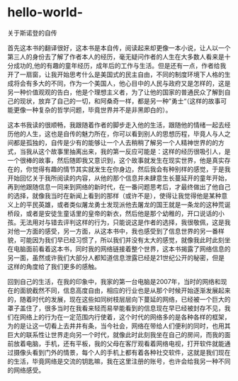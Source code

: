 # hello-world-

关于斯诺登的自传


   首先这本书的翻译很好，这本书是本自传，阅读起来却更像一本小说，让人以一个第三人的身份去了解了作者本人的经历，毫无疑问作者的人生在大多数人看来是十分成功的,他的有趣的童年经历，成年后的工作与生活。但是还有一点，作者给我开了一扇窗，让我开始思考什么是美国式的民主自由，不同的制度环境下人格的生成将会有多大的不同，作为一个美国人，他心目中的人民与政府又是怎样的，这是另一种价值观观的告白，他是个理想主义者，为了让他的国家的普通民众了解到自己的现状，放弃了自己的一切，和阿桑奇一样，都是另一种”勇士“（这样的故事可能更像一种复杂的哲学问题，毕竟世界并不是非黑即白的）。
  
   这本书我读的很顺畅，我跟随着作者的脚步走入他的生活，跟随他的情绪一起去经历他的人生，这也是自传的魅力所在，你可以看到别人的思想历程，毕竟人与人之间都是孤独的，自传是少有的能够让一个人去稍稍了解另一个人精神世界的的方式，当我从这个故事里抽离出来，我的第一反应可能是：这样的经历很吸引人，是一个很棒的故事，然后随即我又意识到，这个故事就发生在现实世界，他是真实存在的，你觉得有趣的情节其实就发生在你身边，然后我会有种别样的感觉，于是我开始回忆关于我所阅读的内容，从他的那个信息并未肆意生长蔓延开的童年开始，再到他跟随信息一同来到网络的新时代，在一番问题思考后，才最终做出了他自己的选择，就像我当时在新闻上看到的那样（或许不是），使得让我觉得他是某种意义上的平民英雄，或者类似屠龙勇士发现派他去屠龙的国王就是一条龙的这种荒诞桥段，或者是安徒生童话里的皇帝的新衣，然后他是那个幼稚的，开口说话的小孩。无法用对与错去评判这样的行为，只能说这是作者的选择，我很敬佩，这是我对他一方面的感受，另一方面，从这本书中，我也感受到了信息世界的另一番样貌，可能因为我们早已经习惯了，所以我们并没有太大的感觉，就像我此时此刻坐在电脑面前看着这本书，同时我的网络链接着整个世界，这本书揭露了网络信息的另一面，虽然或许我们大部分人都知道信息泄露已经是21世纪公开的秘密，但是这样的角度给了我们更多的感触。
    
   回到自己的生活，在我的印象中，我家的第一台电脑是2007年，当时的网络和现在的面貌截然不同，信息高度自由，相应的行业也是从那个时候开始逐渐发展起来的，随着时代的发展，现在这些如同树枝层层向下蔓延的网络，已经被一个巨大的罩子盖住了，很多当时在我看来轻而易举能看到的信息现在早已经被封存不见，我们在网络上的行为在一定范围内行使着，这个时代的网络多的是各种各样的框架，为的是让这一切看上去井井有条，当今社会，网络在带给人们便利的同时，也用其巨大的联系性让世界走向另一个时代，就像此时此刻我坐在自己的房间，而我的面前放着电脑，手机，还有平板，我的父母在客厅观看着网络电视，打开软件就能通过摄像头看到门外的情景，每个人的手机上都有着各种社交软件，这就是我们现在的生活，毕竟网络是交流的钥匙嘛，我在这里注册的账号，也许会给我另一种不同的网络感受。

